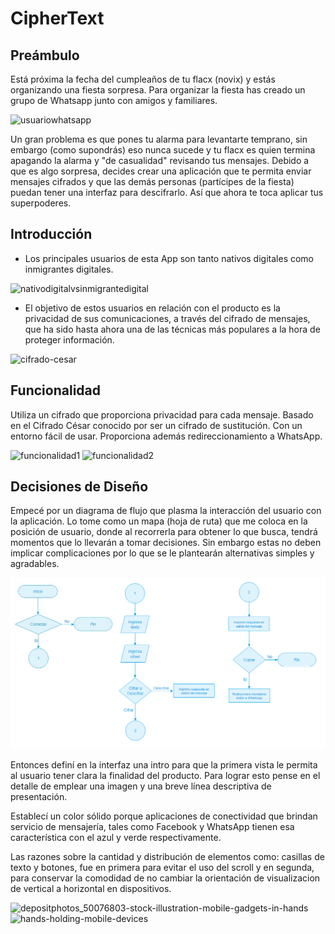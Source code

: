 # CipherText

## Preámbulo

Está próxima la fecha del cumpleaños de tu flacx (novix) y estás organizando una
fiesta sorpresa. Para organizar la fiesta has creado un grupo de Whatsapp junto
con amigos y familiares.

![usuariowhatsapp](https://user-images.githubusercontent.com/39319360/40916190-6d90c10c-67c4-11e8-8d79-50ccccc1bed4.jpg)

Un gran problema es que pones tu alarma para levantarte temprano, sin embargo
(como supondrás) eso nunca sucede y tu flacx es quien termina apagando la alarma
y "de casualidad" revisando tus mensajes. Debido a que es algo sorpresa, decides
crear una aplicación que te permita enviar mensajes cifrados y que las demás
personas (partícipes de la fiesta) puedan tener una interfaz para
descifrarlo. Así que ahora te toca aplicar tus superpoderes.

## Introducción
* Los principales usuarios de esta App son tanto nativos digitales como inmigrantes digitales.

![nativodigitalvsinmigrantedigital](https://user-images.githubusercontent.com/39319360/40916141-3db673dc-67c4-11e8-8dbe-88704569fa59.png)

* El objetivo de estos usuarios en relación con el producto es la privacidad de sus comunicaciones, a través del cifrado de mensajes, que ha sido hasta ahora una de las técnicas más populares a la hora de proteger información.

![cifrado-cesar](https://user-images.githubusercontent.com/39319360/40916165-54db8886-67c4-11e8-8d71-0edb1f903a63.png)

## Funcionalidad

Utiliza un cifrado que proporciona privacidad para cada mensaje. Basado en el Cifrado César conocido por ser un cifrado de sustitución.
Con un entorno fácil de usar.
Proporciona además redireccionamiento a WhatsApp.

![funcionalidad1](https://user-images.githubusercontent.com/39319360/40916207-8d14e350-67c4-11e8-8ae5-0bc2d241bb4a.png) ![funcionalidad2](https://user-images.githubusercontent.com/39319360/40916231-9f87aff4-67c4-11e8-82f9-cbe99ea0f0e4.png)


## Decisiones de Diseño

Empecé por un diagrama de flujo que plasma la interacción del usuario con la aplicación. Lo tome como un mapa (hoja de ruta) que me coloca en la posición de usuario, donde al recorrerla para obtener lo que busca, tendrá momentos que lo llevarán a tomar decisiones. Sin embargo estas no deben implicar complicaciones por lo que se le plantearán alternativas simples y agradables. 

![flujograma](flujograma.png)

Entonces definí en la interfaz una intro para que la primera vista le permita al usuario tener clara la finalidad del producto.
Para lograr esto pense en el detalle de emplear una imagen y una breve línea descriptiva de presentación.

Establecí un color sólido porque aplicaciones de conectividad que brindan servicio de mensajería, tales como Facebook y WhatsApp tienen esa característica con el azul y verde respectivamente.

Las razones sobre la cantidad y distribución de elementos como: casillas de texto y botones, fue en primera para evitar el uso del scroll y en segunda, para conservar la comodidad de no cambiar la orientación de visualizacion de vertical a horizontal en dispositivos.

![depositphotos_50076803-stock-illustration-mobile-gadgets-in-hands](https://user-images.githubusercontent.com/39319360/40973634-9fe52474-688a-11e8-88ee-3e9e9bd1afc0.jpg) ![hands-holding-mobile-devices](https://user-images.githubusercontent.com/39319360/40973658-b057cf14-688a-11e8-8e7f-8a3df2bfd538.jpg)
